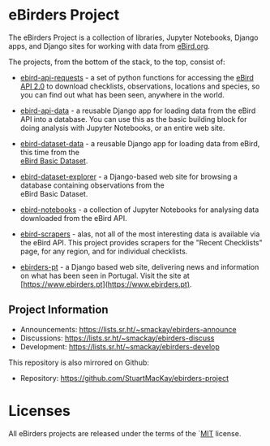 # eBirders Project

The eBirders Project is a collection of libraries, Jupyter Notebooks,
Django apps, and Django sites for working with data from [eBird.org](https://ebird.org).

The projects, from the bottom of the stack, to the top, consist of:

* [ebird-api-requests](https://git.sr.ht/~smackay/ebird-api-requests) - a set of
  python functions for accessing the [eBird API 2.0](https://documenter.getpostman.com/view/664302/S1ENwy59)
  to download checklists, observations, locations and species, so you can 
  find out what has been seen, anywhere in the world.

* [ebird-api-data](https://git.sr.ht/~smackay/ebird-api-data) - a reusable
  Django app for loading data from the eBird API into a database. You can
  use this as the basic building block for doing analysis with Jupyter 
  Notebooks, or an entire web site.

* [ebird-dataset-data](https://git.sr.ht/~smackay/ebird-dataset-data) - a reusable
  Django app for loading data from eBird, this time from the  
  [eBird Basic Dataset](https://science.ebird.org/en/use-ebird-data/download-ebird-data-products).

* [ebird-dataset-explorer](https://git.sr.ht/~smackay/ebird-dataset-explorer) - a 
  Django-based web site for browsing a database containing observations from the  
  eBird Basic Dataset.

* [ebird-notebooks](https://git.sr.ht/~smackay/ebird-notebooks) - a collection
  of Jupyter Notebooks for analysing data downloaded from the eBird API.

* [ebird-scrapers](https://git.sr.ht/~smackay/ebird-scrapers) - alas, not
  all of the most interesting data is available via the eBird API. This 
  project provides scrapers for the "Recent Checklists" page, for any region,
  and for individual checklists.

* [ebirders-pt](https://git.sr.ht/~smackay/ebirders-pt) - a Django based web
  site, delivering news and information on what has been seen in Portugal.
  Visit the site at [https://www.ebirders.pt](https://www.ebirders.pt).
 
## Project Information

* Announcements: https://lists.sr.ht/~smackay/ebirders-announce
* Discussions: https://lists.sr.ht/~smackay/ebirders-discuss
* Development: https://lists.sr.ht/~smackay/ebirders-develop

This repository is also mirrored on Github:

* Repository: https://github.com/StuartMacKay/ebirders-project

# Licenses

All eBirders projects are released under the terms of the `[MIT](https://opensource.org/licenses/MIT) license.

